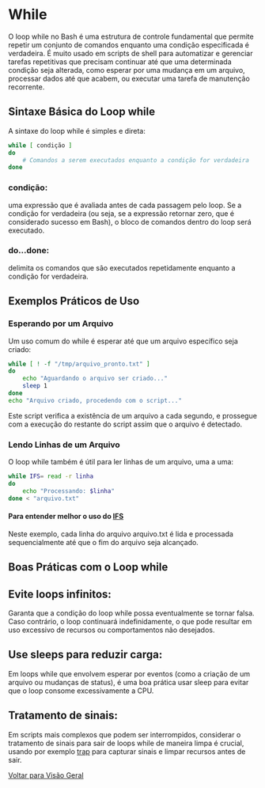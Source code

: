 # While

O loop while no Bash é uma estrutura de controle fundamental que permite repetir um conjunto de comandos enquanto uma condição especificada é verdadeira. É muito usado em scripts de shell para automatizar e gerenciar tarefas repetitivas que precisam continuar até que uma determinada condição seja alterada, como esperar por uma mudança em um arquivo, processar dados até que acabem, ou executar uma tarefa de manutenção recorrente.

## Sintaxe Básica do Loop while
A sintaxe do loop while é simples e direta:

```bash
while [ condição ]
do
    # Comandos a serem executados enquanto a condição for verdadeira
done
```

### condição: 
uma expressão que é avaliada antes de cada passagem pelo loop. Se a condição for verdadeira (ou seja, se a expressão retornar zero, que é considerado sucesso em Bash), o bloco de comandos dentro do loop será executado.
### do...done: 
delimita os comandos que são executados repetidamente enquanto a condição for verdadeira.

## Exemplos Práticos de Uso

### Esperando por um Arquivo
Um uso comum do while é esperar até que um arquivo específico seja criado:

```bash
while [ ! -f "/tmp/arquivo_pronto.txt" ]
do
    echo "Aguardando o arquivo ser criado..."
    sleep 1
done
echo "Arquivo criado, procedendo com o script..."
```

Este script verifica a existência de um arquivo a cada segundo, e prossegue com a execução do restante do script assim que o arquivo é detectado.

### Lendo Linhas de um Arquivo
O loop while também é útil para ler linhas de um arquivo, uma a uma:

```bash
while IFS= read -r linha
do
    echo "Processando: $linha"
done < "arquivo.txt"
```

#### Para entender melhor o uso do [IFS](fluxos\IFS.md)

Neste exemplo, cada linha do arquivo arquivo.txt é lida e processada sequencialmente até que o fim do arquivo seja alcançado.

## Boas Práticas com o Loop while

## Evite loops infinitos: 
Garanta que a condição do loop while possa eventualmente se tornar falsa. Caso contrário, o loop continuará indefinidamente, o que pode resultar em uso excessivo de recursos ou comportamentos não desejados.
## Use sleeps para reduzir carga: 
Em loops while que envolvem esperar por eventos (como a criação de um arquivo ou mudanças de status), é uma boa prática usar sleep para evitar que o loop consome excessivamente a CPU.
## Tratamento de sinais: 
Em scripts mais complexos que podem ser interrompidos, considerar o tratamento de sinais para sair de loops while de maneira limpa é crucial, usando por exemplo [trap](..\trap\trap.md) para capturar sinais e limpar recursos antes de sair.

[Voltar para Visão Geral](../visao_geral.md)